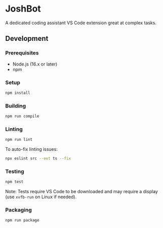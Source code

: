 # JoshBot 

A dedicated coding assistant VS Code extension great at complex tasks.

## Development

### Prerequisites
- Node.js (16.x or later)
- npm

### Setup
```bash
npm install
```

### Building
```bash
npm run compile
```

### Linting
```bash
npm run lint
```

To auto-fix linting issues:
```bash
npx eslint src --ext ts --fix
```

### Testing
```bash
npm test
```

Note: Tests require VS Code to be downloaded and may require a display (use `xvfb-run` on Linux if needed).

### Packaging
```bash
npm run package
```


